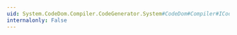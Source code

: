 ```yaml
---
uid: System.CodeDom.Compiler.CodeGenerator.System#CodeDom#Compiler#ICodeGenerator#CreateEscapedIdentifier(System.String)
internalonly: False
---
```

